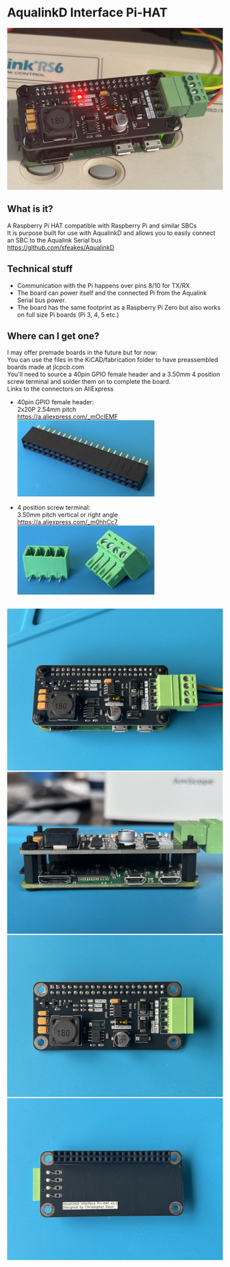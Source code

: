 # AqualinkD Interface Pi-HAT

![alt text](v2.1_main.jpeg)

## What is it?

A Raspberry Pi HAT compatible with Raspberry Pi and similar SBCs
<br>
It is purpose built for use with AqualinkD and allows you to easily connect an SBC to the Aqualink Serial bus
<br>
https://github.com/sfeakes/AqualinkD

## Technical stuff

- Communication with the Pi happens over pins 8/10 for TX/RX
- The board can power itself and the connected Pi from the Aqualink Serial bus power.
- The board has the same footprint as a Raspberry Pi Zero but also works on full size Pi boards (Pi 3, 4, 5 etc.)

## Where can I get one?

I may offer premade boards in the future but for now:
<br>
You can use the files in the KiCAD/fabrication folder to have preassembled boards made at jlcpcb.com
<br>
You'll need to source a 40pin GPIO female header and a 3.50mm 4 position screw terminal and solder them on to complete the board.
<br>
Links to the connectors on AliExpress

- 40pin GPIO female header:
  <br>
  2x20P 2.54mm pitch
  <br>
  https://a.aliexpress.com/_mOcIEMF
  <br>
  ![alt text](gpio_small.jpeg)

- 4 position screw terminal:
  <br>
  3.50mm pitch vertical or right angle
  <br>
  https://a.aliexpress.com/_m0hhCc7
  <br>
  ![alt text](terminal_small.jpeg)

##

![alt text](v2.1_stack_top.jpeg)
![alt text](v2.1_stack_side.jpeg)
![alt text](v2.1_top.jpeg)
![alt text](v2.1_bottom.jpeg)
